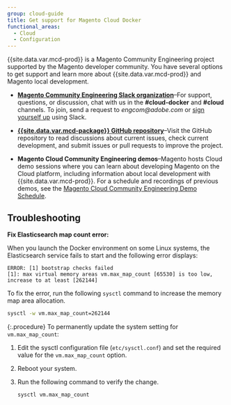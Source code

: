 ```yaml
---
group: cloud-guide
title: Get support for Magento Cloud Docker
functional_areas:
  - Cloud
  - Configuration
---
```


{{site.data.var.mcd-prod}} is a Magento Community Engineering project supported by the Magento developer community. You have several options to get support and learn more about {{site.data.var.mcd-prod}} and Magento local development.

-  **[Magento Community Engineering Slack organization]**–For support, questions, or discussion, chat with us in the **#cloud-docker** and **#cloud** channels. To join, send a request to _engcom@adobe.com_ or [sign yourself up] using Slack.

-  **[{{site.data.var.mcd-package}} GitHub repository]**–Visit the GitHub repository to read discussions about current issues, check current development, and submit issues or pull requests to improve the project.

-  **Magento Cloud Community Engineering demos**–Magento hosts Cloud demo sessions where you can learn about developing Magento on the Cloud platform, including information about local development with {{site.data.var.mcd-prod}}. For a schedule and recordings of previous demos, see the [Magento Cloud Community Engineering Demo Schedule].

## Troubleshooting

**Fix Elasticsearch map count error:**

When you launch the Docker environment on some Linux systems, the Elasticsearch service fails to start and the following error displays:

```terminal
ERROR: [1] bootstrap checks failed
[1]: max virtual memory areas vm.max_map_count [65530] is too low, increase to at least [262144]
```

To fix the error, run the following `sysctl` command to increase the memory map area allocation.

```bash
sysctl -w vm.max_map_count=262144
```

{:.procedure}
To permanently update the system setting for `vm.max_map_count`:

1. Edit the sysctl configuration file (`etc/sysctl.conf`) and set the required value for the `vm.max_map_count` option.

1. Reboot your system.

1. Run the following command to verify the change.

   ```bash
   sysctl vm.max_map_count
   ```

<!--Link definitions-->

[Magento Cloud Community Engineering demo schedule]: https://spark.adobe.com/page/PbxJoujH7oRTc/
[Magento Community Engineering Slack organization]: https://magentocommeng.slack.com/
[sign yourself up]: https://opensource.magento.com/slack
[{{site.data.var.mcd-package}} GitHub repository]: https://github.com/magento/magento-cloud-docker
